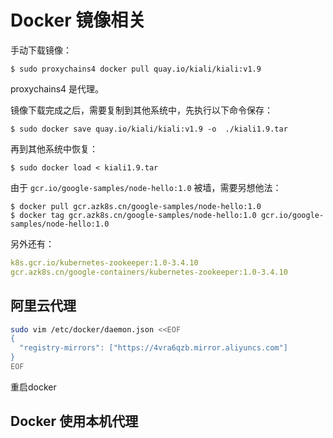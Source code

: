 # Docker 镜像相关

手动下载镜像：

```
$ sudo proxychains4 docker pull quay.io/kiali/kiali:v1.9
```

proxychains4 是代理。

镜像下载完成之后，需要复制到其他系统中，先执行以下命令保存：

```
$ sudo docker save quay.io/kiali/kiali:v1.9 -o  ./kiali1.9.tar
```

再到其他系统中恢复：

```
$ sudo docker load < kiali1.9.tar
```

由于 `gcr.io/google-samples/node-hello:1.0` 被墙，需要另想他法：

```
$ docker pull gcr.azk8s.cn/google-samples/node-hello:1.0
$ docker tag gcr.azk8s.cn/google-samples/node-hello:1.0 gcr.io/google-samples/node-hello:1.0
```

另外还有：

```yaml
k8s.gcr.io/kubernetes-zookeeper:1.0-3.4.10
gcr.azk8s.cn/google-containers/kubernetes-zookeeper:1.0-3.4.10
```

## 阿里云代理

```bash
sudo vim /etc/docker/daemon.json <<EOF
{
  "registry-mirrors": ["https://4vra6qzb.mirror.aliyuncs.com"]
}
EOF
```

重启docker



## Docker 使用本机代理